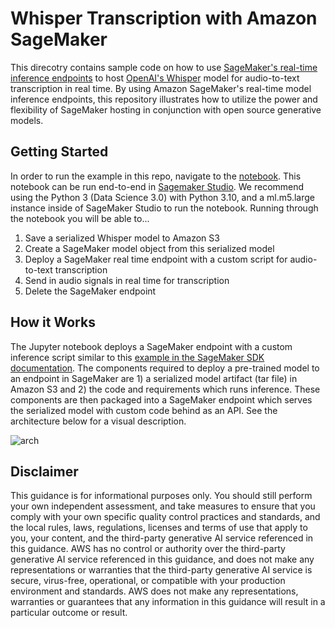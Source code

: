 # Whisper Transcription with Amazon SageMaker

This direcotry contains sample code on how to use [SageMaker's real-time inference endpoints](https://docs.aws.amazon.com/sagemaker/latest/dg/realtime-endpoints.html) to host [OpenAI's Whisper](https://github.com/openai/whisper) model for audio-to-text transcription in real time. By using Amazon SageMaker's real-time model inference endpoints, this repository illustrates how to utilize the power and flexibility of SageMaker hosting in conjunction with open source generative models.

## Getting Started

In order to run the example in this repo, navigate to the [notebook](./whisper-inference-deploy.ipynb). This notebook can be run end-to-end in [Sagemaker Studio](https://aws.amazon.com/sagemaker/studio/). We recommend using the Python 3 (Data Science 3.0) with Python 3.10, and a ml.m5.large instance inside of SageMaker Studio to run the notebook. Running through the notebook you will be able to...

1. Save a serialized Whisper model to Amazon S3
2. Create a SageMaker model object from this serialized model
3. Deploy a SageMaker real time endpoint with a custom script for audio-to-text transcription
4. Send in audio signals in real time for transcription
5. Delete the SageMaker endpoint

## How it Works

The Jupyter notebook deploys a SageMaker endpoint with a custom inference script similar to this [example in the SageMaker SDK documentation](https://sagemaker-examples.readthedocs.io/en/latest/introduction_to_amazon_algorithms/xgboost_abalone/xgboost_inferenece_script_mode.html). The components required to deploy a pre-trained model to an endpoint in SageMaker are 1) a serialized model artifact (tar file) in Amazon S3 and 2) the code and requirements which runs inference. These components are then packaged into a SageMaker endpoint which serves the serialized model with custom code behind as an API. See the architecture below for a visual description.

![arch](https://raw.githubusercontent.com/vuongbachdoan/AWS-First-GenAI-Journey/4597197b1a70e7e4129b11c7e0075ef9522c826b/AWS-GenAI-Contact-Center/whisper/imgs/endpoint-arch.svg)


## Disclaimer

This guidance is for informational purposes only.  You should still perform your own independent assessment, and take measures to ensure that you comply with your own specific quality control practices and standards, and the local rules, laws, regulations, licenses and terms of use that apply to you, your content, and the third-party generative AI service referenced in this guidance.  AWS has no control or authority over the third-party generative AI service referenced in this guidance, and does not make any representations or warranties that the third-party generative AI service is secure, virus-free, operational, or compatible with your production environment and standards. AWS does not make any representations, warranties or guarantees that any information in this guidance will result in a particular outcome or result.  
